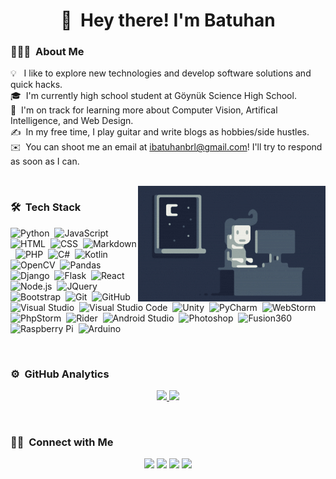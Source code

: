 <h1 align="center">👋 &nbsp;Hey there! I'm Batuhan</h1>

### 👨🏻‍💻 &nbsp;About Me

💡 &nbsp;&nbsp;I like to explore new technologies and develop software solutions and quick hacks.\
🎓 &nbsp;I'm currently high school student at Göynük Science High School.\
🌱 &nbsp;I'm on track for learning more about Computer Vision, Artifical Intelligence, and Web Design.\
✍️ &nbsp;In my free time, I play guitar and write blogs as hobbies/side hustles.\
✉️ &nbsp;You can shoot me an email at ibatuhanbrl@gmail.com! I'll try to respond as soon as I can.

[comment]: <> (📄 &nbsp;&nbsp;Please have a look at my [Résumé]&#40;https://www.adityavsingh.com/resume.html&#41; for more details about me. I'm open to feedback and suggestions!)

<br>

<img alt="Night Coding" src="https://raw.githubusercontent.com/AVS1508/AVS1508/master/assets/Night-Coding.gif" align="right"/>



### 🛠 &nbsp;Tech Stack

![Python](https://img.shields.io/badge/-Python-05122A?style=flat&logo=python)&nbsp;
![JavaScript](https://img.shields.io/badge/-JavaScript-05122A?style=flat&logo=javascript)&nbsp;
![HTML](https://img.shields.io/badge/-HTML-05122A?style=flat&logo=HTML5)&nbsp;
![CSS](https://img.shields.io/badge/-CSS-05122A?style=flat&logo=CSS3&logoColor=1572B6)&nbsp;
![Markdown](https://img.shields.io/badge/-Markdown-05122A?style=flat&logo=markdown&logoColor=000000)&nbsp;
![PHP](https://img.shields.io/badge/-PHP-05122A?style=flat&logo=CSS3&logoColor=777BB4)&nbsp;
![C#](https://img.shields.io/badge/-C%20Sharp-05122A?style=flat&logo=c-sharp&logoColor=239120)&nbsp;
![Kotlin](https://img.shields.io/badge/-Kotlin-05122A?style=flat&logo=kotlin&logoColor=0095D5)&nbsp;
![OpenCV](https://img.shields.io/badge/-OpenCV-05122A?style=flat&logo=opencv&logoColor=5C3EE8)&nbsp;
![Pandas](https://img.shields.io/badge/-Pandas-05122A?style=flat&logo=pandas&logoColor=150458)&nbsp;
![Django](https://img.shields.io/badge/-Django-05122A?style=flat&logo=django&logoColor=092E20)&nbsp;
![Flask](https://img.shields.io/badge/-Flask-05122A?style=flat&logo=flask)&nbsp;
![React](https://img.shields.io/badge/-React-05122A?style=flat&logo=react)&nbsp;
![Node.js](https://img.shields.io/badge/-Node.js-05122A?style=flat&logo=node.js)&nbsp;
![JQuery](https://img.shields.io/badge/-JQuery-05122A?style=flat&logo=jquery&logoColor=0769AD)&nbsp;
![Bootstrap](https://img.shields.io/badge/-Bootstrap-05122A?style=flat&logo=bootstrap&logoColor=563D7C)&nbsp;
![Git](https://img.shields.io/badge/-Git-05122A?style=flat&logo=git)&nbsp;
![GitHub](https://img.shields.io/badge/-GitHub-05122A?style=flat&logo=github)&nbsp;
![Visual Studio](https://img.shields.io/badge/-Visual%20Studio-05122A?style=flat&logo=visual-studio&logoColor=5C2D91)&nbsp;
![Visual Studio Code](https://img.shields.io/badge/-Visual%20Studio%20Code-05122A?style=flat&logo=visual-studio-code&logoColor=007ACC)&nbsp;
![Unity](https://img.shields.io/badge/-Unity-05122A?style=flat&logo=unity&logoColor=000000)&nbsp;
![PyCharm](https://img.shields.io/badge/-PyCharm-05122A?style=flat&logo=pycharm&logoColor=349F70)&nbsp;
![WebStorm](https://img.shields.io/badge/-WebStorm-05122A?style=flat&logo=webstorm&logoColor=2493AF)&nbsp;
![PhpStorm](https://img.shields.io/badge/-PhpStorm-05122A?style=flat&logo=phpstorm&logoColor=6B57FF)&nbsp;
![Rider](https://img.shields.io/badge/-Rider-05122A?style=flat&logo=rider&logoColor=DD1265)&nbsp;
![Android Studio](https://img.shields.io/badge/-Android%20Studio-05122A?style=flat&logo=androidstudio&logoColor=ffffff)&nbsp;
![Photoshop](https://img.shields.io/badge/-Photoshop-05122A?style=flat&logo=adobe-photoshop)&nbsp;
![Fusion360](https://img.shields.io/badge/-Fusion360-05122A?style=flat&logo=autodesk)&nbsp;
![Raspberry Pi](https://img.shields.io/badge/-Raspberry%20Pi-05122A?style=flat&logo=raspberrypi&logoColor=CF335A)&nbsp;
![Arduino](https://img.shields.io/badge/-Arduino-05122A?style=flat&logo=arduino)

<br>

### ⚙️ &nbsp;GitHub Analytics

<p align="center">
<a href="https://github.com/batuhanbural">
  <img height="180em" src="https://github-readme-stats.vercel.app/api?username=batuhanbural&show_icons=true&theme=radical&include_all_commits=true&count_private=true"/>
  <img height="180em" src="https://github-readme-stats.vercel.app/api/top-langs/?username=batuhanbural&layout=compact&langs_count=8&theme=radical&exclude_repo=omer-faruk-colak"/>
</a>
</p>

<br>

### 🤝🏻 &nbsp;Connect with Me

<p align="center">
<a href="https://batuhanbural.github.io/main.html"><img src="https://img.shields.io/badge/-batuhanbural.github.io-3423A6?style=flat&logo=microsoft-edge&logoColor=white"/></a>
<a href="https://www.linkedin.com/in/batuhan-bural-b49746207/"><img src="https://img.shields.io/badge/-İlker%20Batuhan%20BURAL-0077B5?style=flat&logo=Linkedin&logoColor=white"/></a>
<a href="mailto:ibatuhanbrl@gmail.com"><img src="https://img.shields.io/badge/-ibatuhanbrl@gmail.com-D14836?style=flat&logo=Gmail&logoColor=white"/></a>
<a href="https://www.instagram.com/ibatuhanbrl/"><img src="https://img.shields.io/badge/-@ibatuhanbrl-E4405F?style=flat&logo=Instagram&logoColor=white"/></a>
